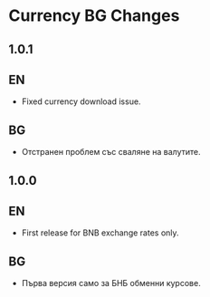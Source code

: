 Currency BG Changes
===================

## 1.0.1

## EN

  * Fixed currency download issue.

## BG

  * Отстранен проблем със сваляне на валутите.


## 1.0.0

## EN

  * First release for BNB exchange rates only.

## BG

  * Първа версия само за БНБ обменни курсове.
